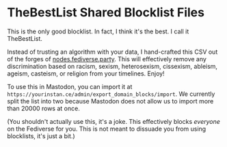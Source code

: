 # TheBestList Shared Blocklist Files

This is the only good blocklist. In fact, I think it's the best. I call it TheBestList.

Instead of trusting an algorithm with your data, I hand-crafted this CSV out of the forges of [nodes.fediverse.party](https://nodes.fediverse.party/). This will effectively remove any discrimination based on racism, sexism, heterosexism, cissexism, ableism, ageism, casteism, or religion from your timelines. Enjoy!

To use this in Mastodon, you can import it at `https://yourinstan.ce/admin/export_domain_blocks/import`. We currently split the list into two because Mastodon does not allow us to import more than 20000 rows at once. 

(You shouldn't actually use this, it's a joke. This effectively blocks *everyone* on the Fediverse for you. This is not meant to dissuade you from using blocklists, it's just a bit.)
